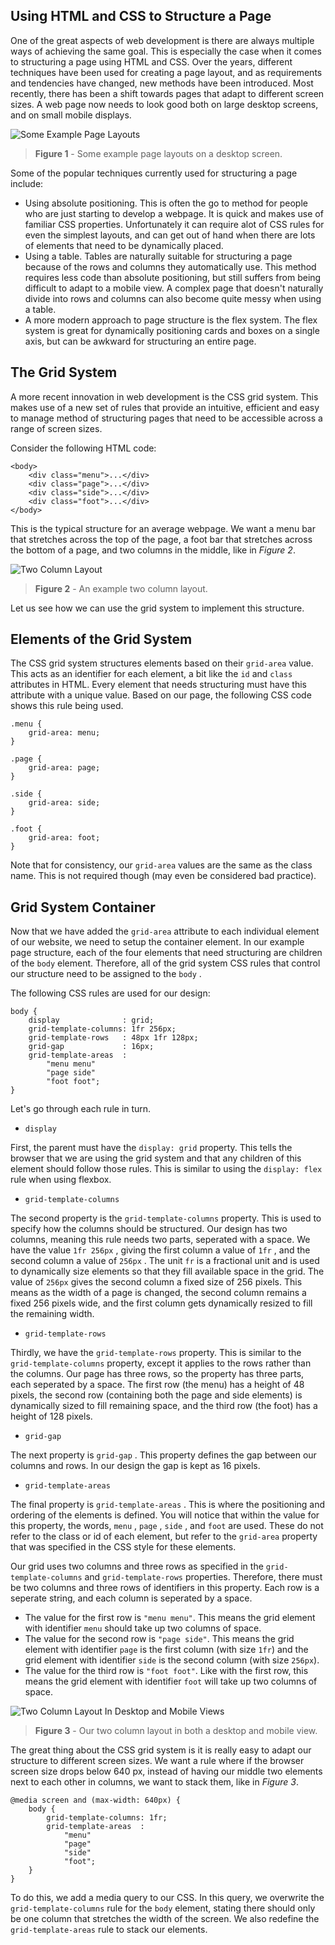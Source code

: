 <!---------------------------------------------------------->
<!-- Dean James - Pangean Flying Cactus - The Coding Dodo -->
<!---------------------------------------------------------->

## Using HTML and CSS to Structure a Page

One of the great aspects of web development is there are always multiple ways of achieving the same goal. This is especially the case when it comes to structuring a page using HTML and CSS. Over the years, different techniques have been used for creating a page layout, and as requirements and tendencies have changed, new methods have been introduced. Most recently, there has been a shift towards pages that adapt to different screen sizes. A web page now needs to look good both on large desktop screens, and on small mobile displays.

![Some Example Page Layouts](%CNTNT%/figure1.png)

> **Figure 1** - Some example page layouts on a desktop screen.

Some of the popular techniques currently used for structuring a page include:

* Using absolute positioning. This is often the go to method for people who are just starting to develop a webpage. It is quick and makes use of familiar CSS properties. Unfortunately it can require alot of CSS rules for even the simplest layouts, and can get out of hand when there are lots of elements that need to be dynamically placed.
* Using a table. Tables are naturally suitable for structuring a page because of the rows and columns they automatically use. This method requires less code than absolute positioning, but still suffers from being difficult to adapt to a mobile view. A complex page that doesn't naturally divide into rows and columns can also become quite messy when using a table.
* A more modern approach to page structure is the flex system. The flex system is great for dynamically positioning cards and boxes on a single axis, but can be awkward for structuring an entire page.

## The Grid System

A more recent innovation in web development is the CSS grid system. This makes use of a new set of rules that provide an intuitive, efficient and easy to manage method of structuring pages that need to be accessible across a range of screen sizes.

Consider the following HTML code:

    <body>
        <div class="menu">...</div>
        <div class="page">...</div>
        <div class="side">...</div>
        <div class="foot">...</div>
    </body>

This is the typical structure for an average webpage. We want a menu bar that stretches across the top of the page, a foot bar that stretches across the bottom of a page, and two columns in the middle, like in *Figure 2*.

![Two Column Layout](%CNTNT%/figure2.png)

> **Figure 2** - An example two column layout.

Let us see how we can use the grid system to implement this structure.

## Elements of the Grid System

The CSS grid system structures elements based on their `grid-area` value. This acts as an identifier for each element, a bit like the `id` and `class` attributes in HTML. Every element that needs structuring must have this attribute with a unique value. Based on our page, the following CSS code shows this rule being used.

    .menu {
        grid-area: menu;
    }

    .page {
        grid-area: page;
    }

    .side {
        grid-area: side;
    }

    .foot {
        grid-area: foot;
    }

Note that for consistency, our `grid-area` values are the same as the class name. This is not required though (may even be considered bad practice).

## Grid System Container

Now that we have added the `grid-area` attribute to each individual element of our website, we need to setup the container element. In our example page structure, each of the four elements that need structuring are children of the `body` element. Therefore, all of the grid system CSS rules that control our structure need to be assigned to the `body` .

The following CSS rules are used for our design:

    body {
        display              : grid;
        grid-template-columns: 1fr 256px;
        grid-template-rows   : 48px 1fr 128px;
        grid-gap             : 16px;
        grid-template-areas  : 
            "menu menu"
            "page side"
            "foot foot";
    }

Let's go through each rule in turn.

* `display`

First, the parent must have the `display: grid` property. This tells the browser that we are using the grid system and that any children of this element should follow those rules. This is similar to using the `display: flex` rule when using flexbox.

* `grid-template-columns`

The second property is the `grid-template-columns` property. This is used to specify how the columns should be structured. Our design has two columns, meaning this rule needs two parts, seperated with a space. We have the value `1fr 256px` , giving the first column a value of `1fr` , and the second column a value of `256px` . The unit `fr` is a fractional unit and is used to dynamically size elements so that they fill available space in the grid. The value of `256px` gives the second column a fixed size of 256 pixels. This means as the width of a page is changed, the second column remains a fixed 256 pixels wide, and the first column gets dynamically resized to fill the remaining width.

* `grid-template-rows`

Thirdly, we have the `grid-template-rows` property. This is similar to the `grid-template-columns` property, except it applies to the rows rather than the columns. Our page has three rows, so the property has three parts, each seperated by a space. The first row (the menu) has a height of 48 pixels, the second row (containing both the page and side elements) is dynamically sized to fill remaining space, and the third row (the foot) has a height of 128 pixels.

* `grid-gap`

The next property is `grid-gap` . This property defines the gap between our columns and rows. In our design the gap is kept as 16 pixels.

* `grid-template-areas`

The final property is `grid-template-areas` . This is where the positioning and ordering of the elements is defined. You will notice that within the value for this property, the words, `menu` , `page` , `side` , and `foot` are used. These do not refer to the class or id of each element, but refer to the `grid-area` property that was specified in the CSS style for these elements.

Our grid uses two columns and three rows as specified in the `grid-template-columns` and `grid-template-rows` properties. Therefore, there must be two columns and three rows of identifiers in this property. Each row is a seperate string, and each column is seperated by a space.

* The value for the first row is `"menu menu"`. This means the grid element with identifier `menu` should take up two columns of space.
* The value for the second row is `"page side"`. This means the grid element with identifier `page` is the first column (with size `1fr`) and the grid element with identifier `side` is the second column (with size `256px`).
* The value for the third row is `"foot foot"`. Like with the first row, this means the grid element with identifier `foot` will take up two columns of space.

![Two Column Layout In Desktop and Mobile Views](%CNTNT%/figure3.png)

> **Figure 3** - Our two column layout in both a desktop and mobile view.

The great thing about the CSS grid system is it is really easy to adapt our structure to different screen sizes. We want a rule where if the browser screen size drops below 640 px, instead of having our middle two elements next to each other in columns, we want to stack them, like in *Figure 3*.

    @media screen and (max-width: 640px) {
        body {
            grid-template-columns: 1fr;
            grid-template-areas  : 
                "menu"
                "page"
                "side"
                "foot";
        }
    }

To do this, we add a media query to our CSS. In this query, we overwrite the `grid-template-columns` rule for the `body` element, stating there should only be one column that stretches the width of the screen. We also redefine the `grid-template-areas` rule to stack our elements.
